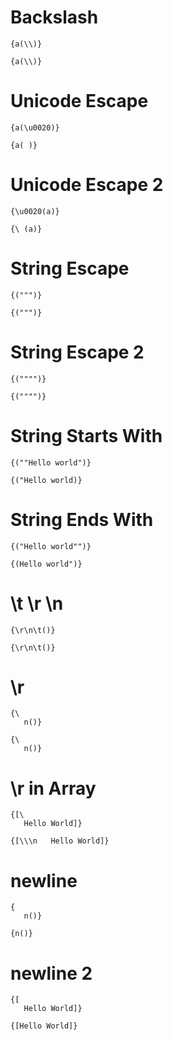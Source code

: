 # Backslash
```I
{a(\\)}
```

```O
{a(\\)}
```

# Unicode Escape
```I
{a(\u0020)}
```

```O
{a( )}
```

# Unicode Escape 2
```I
{\u0020(a)}
```

```O
{\ (a)}
```

# String Escape
```I
{(""")}
```

```O
{(""")}
```

# String Escape 2
```I
{("""")}
```

```O
{("""")}
```

# String Starts With
```I
{(""Hello world")}
```

```O
{("Hello world)}
```

# String Ends With
```I
{("Hello world"")}
```

```O
{(Hello world")}
```

# \t \r \n
```I
{\r\n\t()}
```

```O
{\r\n\t()}
```

# \\r
```I
{\
   n()}
   ```

```O
{\
   n()}
```

# \\r in Array
```I
{[\
   Hello World]}
```

```O
{[\\\n   Hello World]}
```

# newline
```I
{
   n()}
```

```O
{n()}
```

# newline 2
```I
{[
   Hello World]}
```

```O
{[Hello World]}
```
